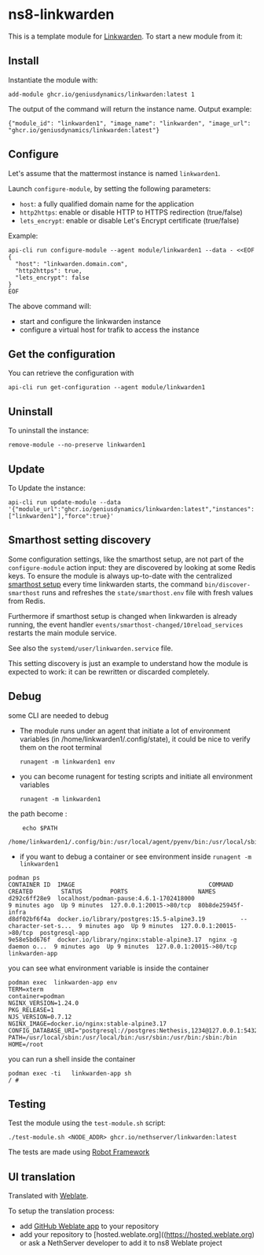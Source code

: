 # ns8-linkwarden

This is a template module for [Linkwarden](https://linkwarden.app/).
To start a new module from it:


## Install

Instantiate the module with:

    add-module ghcr.io/geniusdynamics/linkwarden:latest 1

The output of the command will return the instance name.
Output example:

    {"module_id": "linkwarden1", "image_name": "linkwarden", "image_url": "ghcr.io/geniusdynamics/linkwarden:latest"}

## Configure

Let's assume that the mattermost instance is named `linkwarden1`.

Launch `configure-module`, by setting the following parameters:
- `host`: a fully qualified domain name for the application
- `http2https`: enable or disable HTTP to HTTPS redirection (true/false)
- `lets_encrypt`: enable or disable Let's Encrypt certificate (true/false)


Example:

```
api-cli run configure-module --agent module/linkwarden1 --data - <<EOF
{
  "host": "linkwarden.domain.com",
  "http2https": true,
  "lets_encrypt": false
}
EOF
```

The above command will:
- start and configure the linkwarden instance
- configure a virtual host for trafik to access the instance

## Get the configuration
You can retrieve the configuration with

```
api-cli run get-configuration --agent module/linkwarden1
```

## Uninstall

To uninstall the instance:

    remove-module --no-preserve linkwarden1

## Update

To Update the instance:

    api-cli run update-module --data '{"module_url":"ghcr.io/geniusdynamics/linkwarden:latest","instances":["linkwarden1"],"force":true}'

## Smarthost setting discovery

Some configuration settings, like the smarthost setup, are not part of the
`configure-module` action input: they are discovered by looking at some
Redis keys.  To ensure the module is always up-to-date with the
centralized [smarthost
setup](https://nethserver.github.io/ns8-core/core/smarthost/) every time
linkwarden starts, the command `bin/discover-smarthost` runs and refreshes
the `state/smarthost.env` file with fresh values from Redis.

Furthermore if smarthost setup is changed when linkwarden is already
running, the event handler `events/smarthost-changed/10reload_services`
restarts the main module service.

See also the `systemd/user/linkwarden.service` file.

This setting discovery is just an example to understand how the module is
expected to work: it can be rewritten or discarded completely.

## Debug

some CLI are needed to debug

- The module runs under an agent that initiate a lot of environment variables (in /home/linkwarden1/.config/state), it could be nice to verify them
on the root terminal

    `runagent -m linkwarden1 env`

- you can become runagent for testing scripts and initiate all environment variables
  
    `runagent -m linkwarden1`

 the path become : 
```
    echo $PATH
    /home/linkwarden1/.config/bin:/usr/local/agent/pyenv/bin:/usr/local/sbin:/usr/local/bin:/usr/sbin:/usr/bin:/usr/
```

- if you want to debug a container or see environment inside
 `runagent -m linkwarden1`
 ```
podman ps
CONTAINER ID  IMAGE                                      COMMAND               CREATED        STATUS        PORTS                    NAMES
d292c6ff28e9  localhost/podman-pause:4.6.1-1702418000                          9 minutes ago  Up 9 minutes  127.0.0.1:20015->80/tcp  80b8de25945f-infra
d8df02bf6f4a  docker.io/library/postgres:15.5-alpine3.19          --character-set-s...  9 minutes ago  Up 9 minutes  127.0.0.1:20015->80/tcp  postgresql-app
9e58e5bd676f  docker.io/library/nginx:stable-alpine3.17  nginx -g daemon o...  9 minutes ago  Up 9 minutes  127.0.0.1:20015->80/tcp  linkwarden-app
```

you can see what environment variable is inside the container
```
podman exec  linkwarden-app env
TERM=xterm
container=podman
NGINX_VERSION=1.24.0
PKG_RELEASE=1
NJS_VERSION=0.7.12
NGINX_IMAGE=docker.io/nginx:stable-alpine3.17
CONFIG_DATABASE_URI="postgresql://postgres:Nethesis,1234@127.0.0.1:5432/toto"
PATH=/usr/local/sbin:/usr/local/bin:/usr/sbin:/usr/bin:/sbin:/bin
HOME=/root
```

you can run a shell inside the container

```
podman exec -ti   linkwarden-app sh
/ # 
```
## Testing

Test the module using the `test-module.sh` script:


    ./test-module.sh <NODE_ADDR> ghcr.io/nethserver/linkwarden:latest

The tests are made using [Robot Framework](https://robotframework.org/)

## UI translation

Translated with [Weblate](https://hosted.weblate.org/projects/ns8/).

To setup the translation process:

- add [GitHub Weblate app](https://docs.weblate.org/en/latest/admin/continuous.html#github-setup) to your repository
- add your repository to [hosted.weblate.org]((https://hosted.weblate.org) or ask a NethServer developer to add it to ns8 Weblate project
